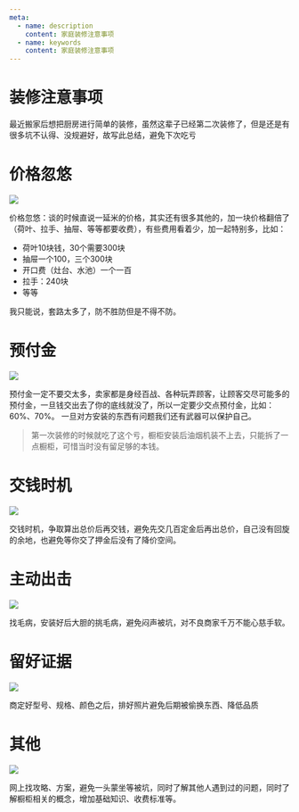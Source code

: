 ```yaml
---
meta:
  - name: description
    content: 家庭装修注意事项
  - name: keywords
    content: 家庭装修注意事项
---
```

# 装修注意事项

最近搬家后想把厨房进行简单的装修，虽然这辈子已经第二次装修了，但是还是有很多坑不认得、没规避好，故写此总结，避免下次吃亏

# 价格忽悠

![](https://8.z.wiki/autoupload/2022-09-05/c4427c2310d940d6a2d5eaf03b691f58.image.png)

价格忽悠：谈的时候直说一延米的价格，其实还有很多其他的，加一块价格翻倍了（荷叶、拉手、抽屉、等等都要收费），有些费用看着少，加一起特别多，比如：

- 荷叶10块钱，30个需要300块
- 抽屉一个100，三个300块
- 开口费（灶台、水池）一个一百
- 拉手：240块
- 等等

我只能说，套路太多了，防不胜防但是不得不防。

# 预付金

![](https://6.z.wiki/autoupload/2022-09-05/7df0114137e1466095c93867c75f31e5.image.png)

预付金一定不要交太多，卖家都是身经百战、各种玩弄顾客，让顾客交尽可能多的预付金，一旦钱交出去了你的底线就没了，所以一定要少交点预付金，比如：60%、70%。
一旦对方安装的东西有问题我们还有武器可以保护自己。

> 第一次装修的时候就吃了这个亏，橱柜安装后油烟机装不上去，只能拆了一点橱柜，可惜当时没有留足够的本钱。

# 交钱时机

![](https://3.z.wiki/autoupload/2022-09-05/85648f7245804b3eb801dafdc2ad2898.image.png)

交钱时机，争取算出总价后再交钱，避免先交几百定金后再出总价，自己没有回旋的余地，也避免等你交了押金后没有了降价空间。


# 主动出击

![](https://5.z.wiki/autoupload/2022-09-05/671090dd9d8d4cd3b70c6544ee39834c.image.png)

找毛病，安装好后大胆的挑毛病，避免闷声被坑，对不良商家千万不能心慈手软。


# 留好证据

![](https://4.z.wiki/autoupload/2022-09-05/662b22ddc9df4e3db8ab77992c168c21.image.png)

商定好型号、规格、颜色之后，排好照片避免后期被偷换东西、降低品质


# 其他

![](https://9.z.wiki/autoupload/2022-09-05/539a37f5857a4157b2855b08d2e2f5af.image.png)

网上找攻略、方案，避免一头蒙坐等被坑，同时了解其他人遇到过的问题，同时了解橱柜相关的概念，增加基础知识、收费标准等。


